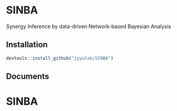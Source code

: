 # SINBA
Synergy Inference by data-driven Network-based Bayesian Analysis 


## Installation
```r
devtools::install_github("jyyulab/SINBA")
```


## Documents
# SINBA
